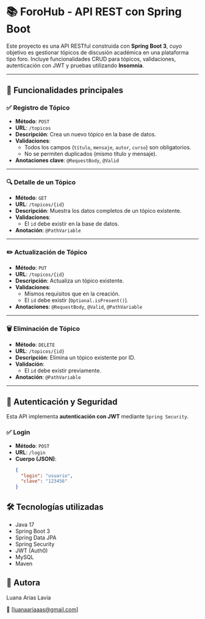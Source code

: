 # 📚 ForoHub - API REST con Spring Boot

Este proyecto es una API RESTful construida con **Spring Boot 3**, cuyo objetivo es gestionar tópicos de discusión académica en una plataforma tipo foro. Incluye funcionalidades CRUD para tópicos, validaciones, autenticación con JWT y pruebas utilizando **Insomnia**.

---

## 🚀 Funcionalidades principales

### ✅ Registro de Tópico

- **Método**: `POST`
- **URL**: `/topicos`
- **Descripción**: Crea un nuevo tópico en la base de datos.
- **Validaciones**:
  - Todos los campos (`título`, `mensaje`, `autor`, `curso`) son obligatorios.
  - No se permiten duplicados (mismo título y mensaje).
- **Anotaciones clave**: `@RequestBody`, `@Valid`

---

### 🔍 Detalle de un Tópico

- **Método**: `GET`
- **URL**: `/topicos/{id}`
- **Descripción**: Muestra los datos completos de un tópico existente.
- **Validaciones**:
  - El `id` debe existir en la base de datos.
- **Anotación**: `@PathVariable`

---

### ✏️ Actualización de Tópico

- **Método**: `PUT`
- **URL**: `/topicos/{id}`
- **Descripción**: Actualiza un tópico existente.
- **Validaciones**:
  - Mismos requisitos que en la creación.
  - El `id` debe existir (`Optional.isPresent()`).
- **Anotaciones**: `@RequestBody`, `@Valid`, `@PathVariable`

---

### 🗑️ Eliminación de Tópico

- **Método**: `DELETE`
- **URL**: `/topicos/{id}`
- **Descripción**: Elimina un tópico existente por ID.
- **Validación**:
  - El `id` debe existir previamente.
- **Anotación**: `@PathVariable`

---

## 🔐 Autenticación y Seguridad

Esta API implementa **autenticación con JWT** mediante `Spring Security`.

### ✅ Login

- **Método**: `POST`
- **URL**: `/login`
- **Cuerpo (JSON)**:
  ```json
  {
    "login": "usuario",
    "clave": "123456"
  }
  
  
## 🛠️ Tecnologías utilizadas
- Java 17
- Spring Boot 3
- Spring Data JPA
- Spring Security
- JWT (Auth0)
- MySQL
- Maven


## 👤 Autora

Luana Arias Lavia

📧 [luanaariaaas@gmail.com]
